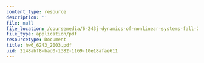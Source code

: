```yaml
---
content_type: resource
description: ''
file: null
file_location: /coursemedia/6-243j-dynamics-of-nonlinear-systems-fall-2003/2148abf8bad01382116910e18afae611_hw6_6243_2003.pdf
file_type: application/pdf
resourcetype: Document
title: hw6_6243_2003.pdf
uid: 2148abf8-bad0-1382-1169-10e18afae611
---
```

